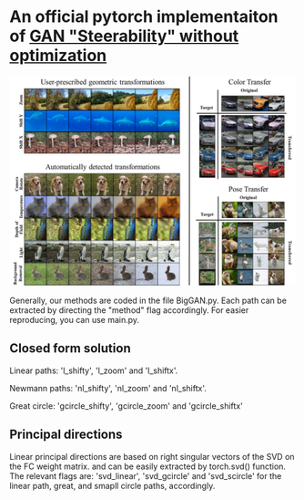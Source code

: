 
# An official pytorch implementaiton of [GAN "Steerability" without optimization](https://arxiv.org/pdf/2012.05328.pdf) 


![logo](teaser.jpg)


Generally, our methods are coded in the file BigGAN.py. Each path can be extracted by directing the "method" flag accordingly.
For easier reproducing, you can use main.py.

## Closed form solution 
Linear paths: 'l_shifty', 'l_zoom' and 'l_shiftx'.

Newmann paths: 'nl_shifty', 'nl_zoom' and 'nl_shiftx'.

Great circle: 'gcircle_shifty', 'gcircle_zoom' and 'gcircle_shiftx'

## Principal directions
Linear principal directions are based on right singular vectors of the SVD on the FC weight matrix. and can be easily extracted by torch.svd() function. 
The relevant flags are: 'svd_linear', 'svd_gcircle' and 'svd_scircle' for the linear path, great, and smapll circle paths, accordingly.  





